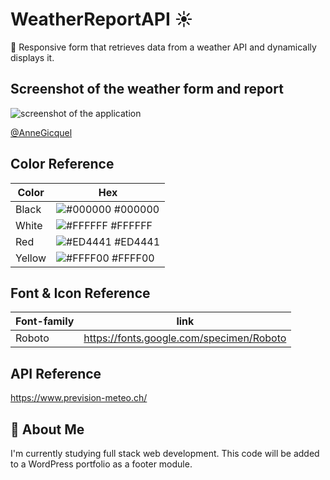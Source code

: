 # WeatherReportAPI ☀️

📱 Responsive form that retrieves data from a weather API and dynamically displays it.

## Screenshot of the weather form and report

![screenshot of the application](https://github.com/AnneGicquel/WeatherReportAPI/assets/42805876/65bcd7c7-f7c0-4714-88f3-5c33f536cbe6>
)

[@AnneGicquel](https://www.github.com/AnneGicquel)

## Color Reference

| Color             | Hex                                                                |
| ----------------- | ------------------------------------------------------------------ |
| Black | ![#000000](https://via.placeholder.com/10/000000?text=+) #000000 |
| White | ![#FFFFFF](https://via.placeholder.com/10/FFFFFFa?text=+) #FFFFFF |
| Red | ![#ED4441](https://via.placeholder.com/10/ED4441?text=+) #ED4441 |
| Yellow | ![#FFFF00](https://via.placeholder.com/10/FFFF00?text=+) #FFFF00 |

## Font & Icon Reference

| Font-family             | link                                                                |
| ----------------- | ------------------------------------------------------------------ |
| Roboto  | https://fonts.google.com/specimen/Roboto |

## API Reference

https://www.prevision-meteo.ch/

## 🚀 About Me
I'm currently studying full stack web development.
This code will be added to a WordPress portfolio as a footer module.
